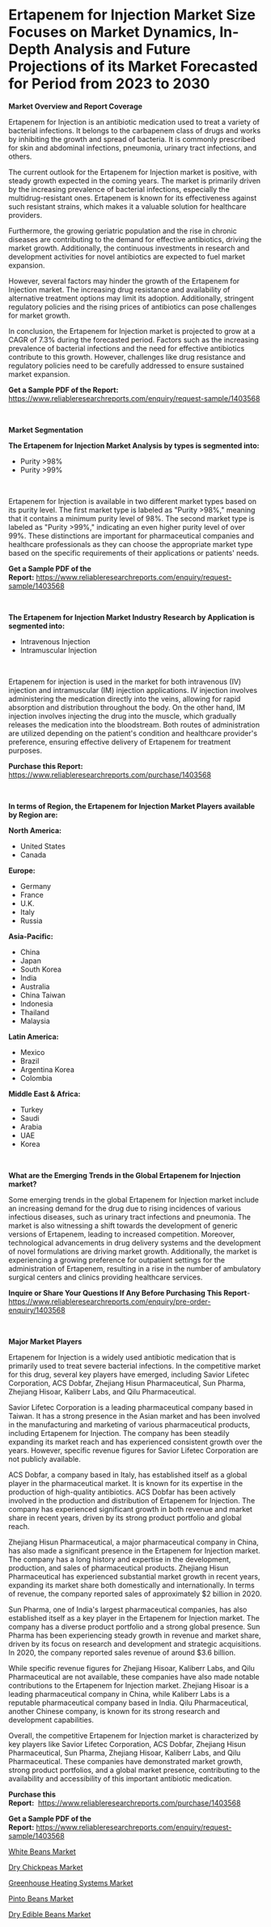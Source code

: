 <p><h1>Ertapenem for Injection Market Size Focuses on Market Dynamics, In-Depth Analysis and Future Projections of its Market Forecasted for Period from 2023 to 2030</h1></p><p><strong>Market Overview and Report Coverage</strong></p>
<p><p>Ertapenem for Injection is an antibiotic medication used to treat a variety of bacterial infections. It belongs to the carbapenem class of drugs and works by inhibiting the growth and spread of bacteria. It is commonly prescribed for skin and abdominal infections, pneumonia, urinary tract infections, and others.</p><p>The current outlook for the Ertapenem for Injection market is positive, with steady growth expected in the coming years. The market is primarily driven by the increasing prevalence of bacterial infections, especially the multidrug-resistant ones. Ertapenem is known for its effectiveness against such resistant strains, which makes it a valuable solution for healthcare providers.</p><p>Furthermore, the growing geriatric population and the rise in chronic diseases are contributing to the demand for effective antibiotics, driving the market growth. Additionally, the continuous investments in research and development activities for novel antibiotics are expected to fuel market expansion.</p><p>However, several factors may hinder the growth of the Ertapenem for Injection market. The increasing drug resistance and availability of alternative treatment options may limit its adoption. Additionally, stringent regulatory policies and the rising prices of antibiotics can pose challenges for market growth.</p><p>In conclusion, the Ertapenem for Injection market is projected to grow at a CAGR of 7.3% during the forecasted period. Factors such as the increasing prevalence of bacterial infections and the need for effective antibiotics contribute to this growth. However, challenges like drug resistance and regulatory policies need to be carefully addressed to ensure sustained market expansion.</p></p>
<p><strong>Get a Sample PDF of the Report:</strong> <a href="https://www.reliableresearchreports.com/enquiry/request-sample/1403568">https://www.reliableresearchreports.com/enquiry/request-sample/1403568</a></p>
<p>&nbsp;</p>
<p><strong>Market Segmentation</strong></p>
<p><strong>The Ertapenem for Injection Market Analysis by types is segmented into:</strong></p>
<p><ul><li>Purity >98%</li><li>Purity >99%</li></ul></p>
<p>&nbsp;</p>
<p><p>Ertapenem for Injection is available in two different market types based on its purity level. The first market type is labeled as "Purity >98%," meaning that it contains a minimum purity level of 98%. The second market type is labeled as "Purity >99%," indicating an even higher purity level of over 99%. These distinctions are important for pharmaceutical companies and healthcare professionals as they can choose the appropriate market type based on the specific requirements of their applications or patients' needs.</p></p>
<p><strong>Get a Sample PDF of the Report:</strong>&nbsp;<a href="https://www.reliableresearchreports.com/enquiry/request-sample/1403568">https://www.reliableresearchreports.com/enquiry/request-sample/1403568</a></p>
<p>&nbsp;</p>
<p><strong>The Ertapenem for Injection Market Industry Research by Application is segmented into:</strong></p>
<p><ul><li>Intravenous Injection</li><li>Intramuscular Injection</li></ul></p>
<p>&nbsp;</p>
<p><p>Ertapenem for injection is used in the market for both intravenous (IV) injection and intramuscular (IM) injection applications. IV injection involves administering the medication directly into the veins, allowing for rapid absorption and distribution throughout the body. On the other hand, IM injection involves injecting the drug into the muscle, which gradually releases the medication into the bloodstream. Both routes of administration are utilized depending on the patient's condition and healthcare provider's preference, ensuring effective delivery of Ertapenem for treatment purposes.</p></p>
<p><strong>Purchase this Report:</strong>&nbsp; <a href="https://www.reliableresearchreports.com/purchase/1403568">https://www.reliableresearchreports.com/purchase/1403568</a></p>
<p>&nbsp;</p>
<p><strong>In terms of Region, the Ertapenem for Injection Market Players available by Region are:</strong></p>
<p>
    <p> <strong> North America: </strong>
        <ul>
            <li>United States</li>
            <li>Canada</li>
        </ul>
        </p> 
    <p> <strong> Europe: </strong>
        <ul>
            <li>Germany</li>
            <li>France</li>
            <li>U.K.</li>
            <li>Italy</li>
            <li>Russia</li>
        </ul>
        </p> 
    <p> <strong> Asia-Pacific: </strong>
        <ul>
            <li>China</li>
            <li>Japan</li>
            <li>South Korea</li>
            <li>India</li>
            <li>Australia</li>
            <li>China Taiwan</li>
            <li>Indonesia</li>
            <li>Thailand</li>
            <li>Malaysia</li>
        </ul>
        </p> 
    <p> <strong> Latin America: </strong>
        <ul>
            <li>Mexico</li>
            <li>Brazil</li>
            <li>Argentina Korea</li>
            <li>Colombia</li>
        </ul>
        </p> 
    <p> <strong> Middle East & Africa: </strong>
        <ul>
            <li>Turkey</li>
            <li>Saudi</li>
            <li>Arabia</li>
            <li>UAE</li>
            <li>Korea</li>
        </ul>
    </p>
    </p>
<p>&nbsp;</p>
<p><strong>What are the Emerging Trends in the Global Ertapenem for Injection market?</strong></p>
<p><p>Some emerging trends in the global Ertapenem for Injection market include an increasing demand for the drug due to rising incidences of various infectious diseases, such as urinary tract infections and pneumonia. The market is also witnessing a shift towards the development of generic versions of Ertapenem, leading to increased competition. Moreover, technological advancements in drug delivery systems and the development of novel formulations are driving market growth. Additionally, the market is experiencing a growing preference for outpatient settings for the administration of Ertapenem, resulting in a rise in the number of ambulatory surgical centers and clinics providing healthcare services.</p></p>
<p><strong>Inquire or Share Your Questions If Any Before Purchasing This Report</strong>- <a href="https://www.reliableresearchreports.com/enquiry/pre-order-enquiry/1403568">https://www.reliableresearchreports.com/enquiry/pre-order-enquiry/1403568</a></p>
<p>&nbsp;</p>
<p><strong>Major Market Players</strong></p>
<p><p>Ertapenem for Injection is a widely used antibiotic medication that is primarily used to treat severe bacterial infections. In the competitive market for this drug, several key players have emerged, including Savior Lifetec Corporation, ACS Dobfar, Zhejiang Hisun Pharmaceutical, Sun Pharma, Zhejiang Hisoar, Kaliberr Labs, and Qilu Pharmaceutical. </p><p>Savior Lifetec Corporation is a leading pharmaceutical company based in Taiwan. It has a strong presence in the Asian market and has been involved in the manufacturing and marketing of various pharmaceutical products, including Ertapenem for Injection. The company has been steadily expanding its market reach and has experienced consistent growth over the years. However, specific revenue figures for Savior Lifetec Corporation are not publicly available.</p><p>ACS Dobfar, a company based in Italy, has established itself as a global player in the pharmaceutical market. It is known for its expertise in the production of high-quality antibiotics. ACS Dobfar has been actively involved in the production and distribution of Ertapenem for Injection. The company has experienced significant growth in both revenue and market share in recent years, driven by its strong product portfolio and global reach.</p><p>Zhejiang Hisun Pharmaceutical, a major pharmaceutical company in China, has also made a significant presence in the Ertapenem for Injection market. The company has a long history and expertise in the development, production, and sales of pharmaceutical products. Zhejiang Hisun Pharmaceutical has experienced substantial market growth in recent years, expanding its market share both domestically and internationally. In terms of revenue, the company reported sales of approximately $2 billion in 2020.</p><p>Sun Pharma, one of India's largest pharmaceutical companies, has also established itself as a key player in the Ertapenem for Injection market. The company has a diverse product portfolio and a strong global presence. Sun Pharma has been experiencing steady growth in revenue and market share, driven by its focus on research and development and strategic acquisitions. In 2020, the company reported sales revenue of around $3.6 billion.</p><p>While specific revenue figures for Zhejiang Hisoar, Kaliberr Labs, and Qilu Pharmaceutical are not available, these companies have also made notable contributions to the Ertapenem for Injection market. Zhejiang Hisoar is a leading pharmaceutical company in China, while Kaliberr Labs is a reputable pharmaceutical company based in India. Qilu Pharmaceutical, another Chinese company, is known for its strong research and development capabilities.</p><p>Overall, the competitive Ertapenem for Injection market is characterized by key players like Savior Lifetec Corporation, ACS Dobfar, Zhejiang Hisun Pharmaceutical, Sun Pharma, Zhejiang Hisoar, Kaliberr Labs, and Qilu Pharmaceutical. These companies have demonstrated market growth, strong product portfolios, and a global market presence, contributing to the availability and accessibility of this important antibiotic medication.</p></p>
<p><strong>Purchase this Report:</strong>&nbsp;&nbsp;<a href="https://www.reliableresearchreports.com/purchase/1403568">https://www.reliableresearchreports.com/purchase/1403568</a></p>
<p></p>
<p><strong>Get a Sample PDF of the Report:</strong>&nbsp;<a href="https://www.reliableresearchreports.com/enquiry/request-sample/1403568">https://www.reliableresearchreports.com/enquiry/request-sample/1403568</a></p>
<p><p><a href="https://medium.com/@bonniehoppe2023/white-beans-market-competitive-analysis-market-trends-and-forecast-to-2030-f3d9e7da34a8">White Beans Market</a></p><p><a href="https://medium.com/@laurenglover76/dry-chickpeas-market-the-key-to-successful-business-strategy-forecast-till-2030-0357f43cd608">Dry Chickpeas Market</a></p><p><a href="https://medium.com/@linneahilll6456/greenhouse-heating-systems-market-insights-into-market-cagr-market-trends-and-growth-strategies-edd96f1de43d">Greenhouse Heating Systems Market</a></p><p><a href="https://medium.com/@jenniferwhite656/decoding-pinto-beans-market-metrics-market-share-trends-and-growth-patterns-0d99c73fd617">Pinto Beans Market</a></p><p><a href="https://medium.com/@bernadetteball666/dry-edible-beans-market-size-market-outlook-and-market-forecast-2023-to-2030-083a9accbc26">Dry Edible Beans Market</a></p></p>